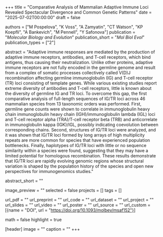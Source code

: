 +++
title = "Comparative Analysis of Mammalian Adaptive Immune Loci Revealed Spectacular Divergence and Common Genetic Patterns"
date = "2025-07-02T00:00:00"
draft = false

authors = ["M Pospelova", "K Voss", "A Zamyatin", "CT Watson", "KP Koepfli", "A Bankevich", "M Pennell", "Y Safonova"]
publication = "_Molecular Biology and Evolution_"
publication_short = "_Mol Biol Evol_"
publication_types = ["2"]

abstract = "Adaptive immune responses are mediated by the production of adaptive immune receptors, antibodies, and T-cell receptors, which bind antigens, thus causing their neutralization. Unlike other proteins, adaptive immune receptors are not fully encoded in the germline genome and result from a complex of somatic processes collectively called V(D)J recombination affecting germline immunoglobulin (IG) and T-cell receptor (TR) loci consisting of template genes. While various existing studies report extreme diversity of antibodies and T-cell receptors, little is known about the diversity of germline IG and TR loci. To overcome this gap, the first comparative analysis of full-length sequences of IG/TR loci across 46 mammalian species from 13 taxonomic orders was performed. First, germline gene counts were shown to correlate in immunoglobulin heavy chain immunoglobulin heavy chain (IGH)/immunoglobulin lambda (IGL) loci and T-cell receptor alpha (TRA)/T-cell receptor beta (TRB) and anticorrelate in immunoglobulin kappa (IGK)/IGL, possibly indicating coevolution between corresponding chains. Second, structures of IG/TR loci were analyzed, and it was shown that IG/TR loci formed by long arrays of high multiplicity repeats are more common for species that have experienced population bottlenecks. Finally, haplotypes of IG/TR loci with little or no sequence similarity within a species were found, suggesting that they may have a limited potential for homologous recombination. These results demonstrate that IG/TR loci are rapidly evolving genomic regions whose structural variation is shaped by the population history of the species and open new perspectives for immunogenomics studies."

abstract_short = ""

image_preview = ""
selected = false
projects = []
tags = []

url_pdf = ""
url_preprint = ""
url_code = ""
url_dataset = ""
url_project = ""
url_slides = ""
url_video = ""
url_poster = ""
url_source = ""
url_custom = [{name = "DOI", url = "https://doi.org/10.1093/molbev/msaf152"}]

math = false
highlight = true

[header]
image = ""
caption = ""
+++
